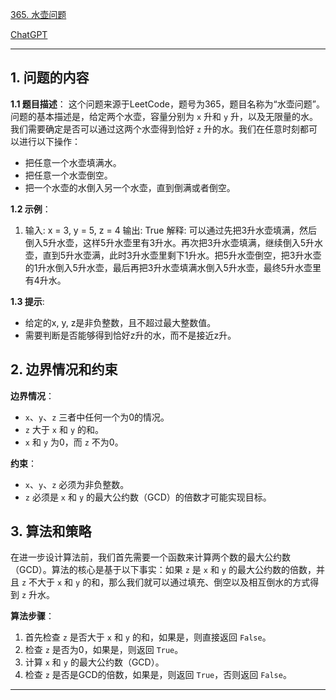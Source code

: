 [365. 水壶问题](https://leetcode.cn/problems/water-and-jug-problem)

[ChatGPT](https://chat.openai.com/share/000204d0-c795-4ed1-8494-3dd7e27a40cc)

---

## 1. 问题的内容
**1.1 题目描述**：
这个问题来源于LeetCode，题号为365，题目名称为“水壶问题”。问题的基本描述是，给定两个水壶，容量分别为 `x` 升和 `y` 升，以及无限量的水。我们需要确定是否可以通过这两个水壶得到恰好 `z` 升的水。我们在任意时刻都可以进行以下操作：

- 把任意一个水壶填满水。
- 把任意一个水壶倒空。
- 把一个水壶的水倒入另一个水壶，直到倒满或者倒空。

**1.2 示例**：
1. 输入: x = 3, y = 5, z = 4
   输出: True
   解释: 可以通过先把3升水壶填满，然后倒入5升水壶，这样5升水壶里有3升水。再次把3升水壶填满，继续倒入5升水壶，直到5升水壶满，此时3升水壶里剩下1升水。把5升水壶倒空，把3升水壶的1升水倒入5升水壶，最后再把3升水壶填满水倒入5升水壶，最终5升水壶里有4升水。

**1.3 提示**:
- 给定的x, y, z是非负整数，且不超过最大整数值。
- 需要判断是否能够得到恰好z升的水，而不是接近z升。

## 2. 边界情况和约束
**边界情况**：

- `x`、`y`、`z` 三者中任何一个为0的情况。
- `z` 大于 `x` 和 `y` 的和。
- `x` 和 `y` 为0，而 `z` 不为0。

**约束**：

- `x`、`y`、`z` 必须为非负整数。
- `z` 必须是 `x` 和 `y` 的最大公约数（GCD）的倍数才可能实现目标。

## 3. 算法和策略
在进一步设计算法前，我们首先需要一个函数来计算两个数的最大公约数（GCD）。算法的核心是基于以下事实：如果 `z` 是 `x` 和 `y` 的最大公约数的倍数，并且 `z` 不大于 `x` 和 `y` 的和，那么我们就可以通过填充、倒空以及相互倒水的方式得到 `z` 升水。

**算法步骤**：

1. 首先检查 `z` 是否大于 `x` 和 `y` 的和，如果是，则直接返回 `False`。
2. 检查 `z` 是否为0，如果是，则返回 `True`。
3. 计算 `x` 和 `y` 的最大公约数（GCD）。
4. 检查 `z` 是否是GCD的倍数，如果是，则返回 `True`，否则返回 `False`。

---